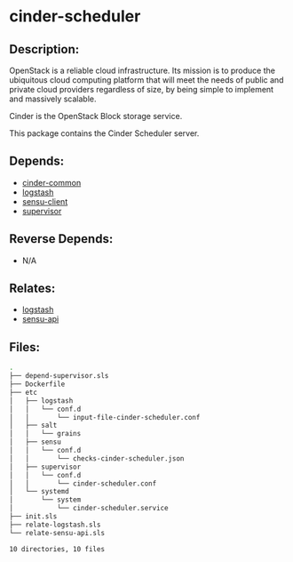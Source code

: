 # cinder-scheduler

## Description:

OpenStack is a reliable cloud infrastructure. Its mission is to produce the ubiquitous cloud computing platform that will meet the needs of public and private cloud providers regardless of size, by being simple to implement and massively scalable.

Cinder is the OpenStack Block storage service.

This package contains the Cinder Scheduler server.

## Depends:

  -  [cinder-common](/salt/cinder-common)
  -  [logstash](/salt/logstash)
  -  [sensu-client](/salt/sensu-client)
  -  [supervisor](/salt/supervisor)

## Reverse Depends:

  -  N/A

## Relates:

  -  [logstash](/salt/logstash)
  -  [sensu-api](/salt/sensu-api)

## Files:

```bash
.
├── depend-supervisor.sls
├── Dockerfile
├── etc
│   ├── logstash
│   │   └── conf.d
│   │       └── input-file-cinder-scheduler.conf
│   ├── salt
│   │   └── grains
│   ├── sensu
│   │   └── conf.d
│   │       └── checks-cinder-scheduler.json
│   ├── supervisor
│   │   └── conf.d
│   │       └── cinder-scheduler.conf
│   └── systemd
│       └── system
│           └── cinder-scheduler.service
├── init.sls
├── relate-logstash.sls
└── relate-sensu-api.sls

10 directories, 10 files
```
